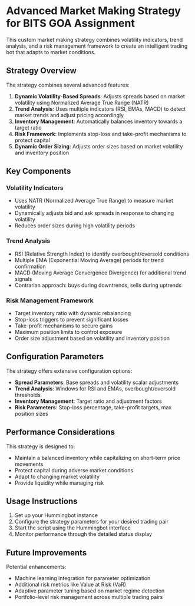 # Advanced Market Making Strategy for BITS GOA Assignment

This custom market making strategy combines volatility indicators, trend analysis, and a risk management framework to create an intelligent trading bot that adapts to market conditions.

## Strategy Overview

The strategy combines several advanced features:

1. **Dynamic Volatility-Based Spreads**: Adjusts spreads based on market volatility using Normalized Average True Range (NATR)
2. **Trend Analysis**: Uses multiple indicators (RSI, EMAs, MACD) to detect market trends and adjust pricing accordingly
3. **Inventory Management**: Automatically balances inventory towards a target ratio
4. **Risk Framework**: Implements stop-loss and take-profit mechanisms to protect capital
5. **Dynamic Order Sizing**: Adjusts order sizes based on market volatility and inventory position

## Key Components

### Volatility Indicators
- Uses NATR (Normalized Average True Range) to measure market volatility
- Dynamically adjusts bid and ask spreads in response to changing volatility
- Reduces order sizes during high volatility periods

### Trend Analysis
- RSI (Relative Strength Index) to identify overbought/oversold conditions
- Multiple EMA (Exponential Moving Average) periods for trend confirmation
- MACD (Moving Average Convergence Divergence) for additional trend signals
- Contrarian approach: buys during downtrends, sells during uptrends

### Risk Management Framework
- Target inventory ratio with dynamic rebalancing
- Stop-loss triggers to prevent significant losses
- Take-profit mechanisms to secure gains
- Maximum position limits to control exposure
- Order size adjustment based on volatility and inventory position

## Configuration Parameters

The strategy offers extensive configuration options:

- **Spread Parameters**: Base spreads and volatility scalar adjustments
- **Trend Analysis**: Windows for RSI and EMAs, overbought/oversold thresholds
- **Inventory Management**: Target ratio and adjustment factors
- **Risk Parameters**: Stop-loss percentage, take-profit targets, max position sizes

## Performance Considerations

This strategy is designed to:

- Maintain a balanced inventory while capitalizing on short-term price movements
- Protect capital during adverse market conditions
- Adapt to changing market volatility
- Provide liquidity while managing risk

## Usage Instructions

1. Set up your Hummingbot instance
2. Configure the strategy parameters for your desired trading pair
3. Start the script using the Hummingbot interface
4. Monitor performance through the detailed status display

## Future Improvements

Potential enhancements:
- Machine learning integration for parameter optimization
- Additional risk metrics like Value at Risk (VaR)
- Adaptive parameter tuning based on market regime detection
- Portfolio-level risk management across multiple trading pairs
